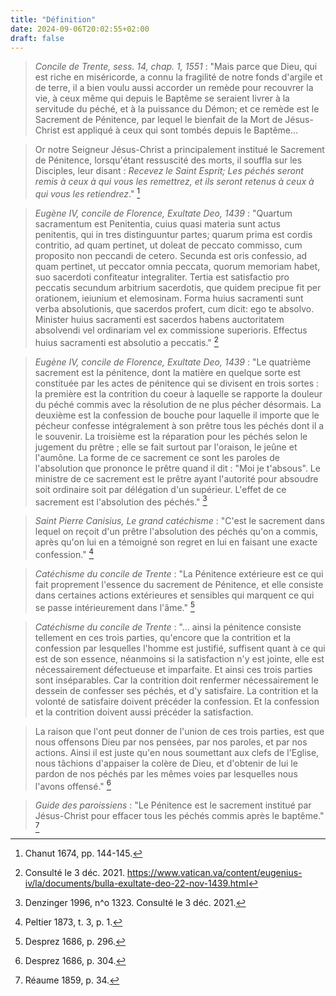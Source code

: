 ```yaml
---
title: "Définition"
date: 2024-09-06T20:02:55+02:00
draft: false
---
```



> *Concile de Trente, sess. 14, chap. 1, 1551* : "Mais parce que Dieu, qui est riche en miséricorde, a connu la fragilité de notre fonds d'argile et de terre, il a bien voulu aussi accorder un remède pour recouvrer la vie, à ceux même qui depuis le Baptême se seraient livrer à la servitude du péché, et à la puissance du Démon; et ce remède est le Sacrement de Pénitence, par lequel le bienfait de la Mort de Jésus-Christ est appliqué à ceux qui sont tombés depuis le Baptême...

> Or notre Seigneur Jésus-Christ a principalement institué le Sacrement de Pénitence, lorsqu'étant ressuscité des morts, il souffla sur les Disciples, leur disant : *Recevez le Saint Esprit; Les péchés seront remis à ceux à qui vous les remettrez, et ils seront retenus à ceux à qui vous les retiendrez*." [^1]

[^1]: Chanut 1674, pp. 144-145.

> *Eugène IV, concile de Florence, Exultate Deo, 1439* : "Quartum sacramentum est Penitentia, cuius quasi materia sunt actus penitentis, qui in tres distinguuntur partes; quarum prima est cordis contritio, ad quam pertinet, ut doleat de peccato commisso, cum proposito non peccandi de cetero. Secunda est oris confessio, ad quam pertinet, ut peccator omnia peccata, quorum memoriam habet, suo sacerdoti confiteatur integraliter. Tertia est satisfactio pro peccatis secundum arbitrium sacerdotis, que quidem precipue fit per orationem, ieiunium et elemosinam. Forma huius sacramenti sunt verba absolutionis, que sacerdos profert, cum dicit: ego te absolvo. Minister huius sacramenti est sacerdos habens auctoritatem absolvendi vel ordinariam vel ex commissione superioris. Effectus huius sacramenti est absolutio a peccatis." [^2]

[^2]: Consulté le 3 déc. 2021. https://www.vatican.va/content/eugenius-iv/la/documents/bulla-exultate-deo-22-nov-1439.html

> *Eugène IV, concile de Florence, Exultate Deo, 1439* : "Le quatrième sacrement est la pénitence, dont la matière en quelque sorte est constituée par les actes de pénitence qui se divisent en trois sortes : la première est la contrition du coeur à laquelle se rapporte la douleur du péché commis avec la résolution de ne plus pécher désormais. La deuxième est la confession de bouche pour laquelle il importe que le pécheur confesse intégralement à son prêtre tous les péchés dont il a le souvenir. La troisième est la réparation pour les péchés selon le jugement du prêtre ; elle se fait surtout par l'oraison, le jeûne et l'aumône.  La forme de ce sacrement ce sont les paroles de l'absolution que prononce le prêtre quand il dit : "Moi je t'absous". Le ministre de ce sacrement est le prêtre ayant l'autorité pour absoudre soit ordinaire soit par délégation d'un supérieur. L'effet de ce sacrement est l'absolution des péchés." [^3]

[^3]: Denzinger 1996, n^o 1323. Consulté le 3 déc. 2021.

> *Saint Pierre Canisius, Le grand catéchisme* : "C'est le sacrement dans lequel on reçoit d'un prêtre l'absolution des péchés qu'on a commis, après qu'on lui en a témoigné son regret en lui en faisant une exacte confession." [^4]

[^4]: Peltier 1873, t. 3, p. 1.

> *Catéchisme du concile de Trente* :  "La Pénitence extérieure est ce qui fait proprement l'essence du sacrement de Pénitence, et elle consiste dans certaines actions extérieures et sensibles qui marquent ce qui se passe intérieurement dans l'âme." [^5]

[^5]: Desprez 1686, p. 296.

> *Catéchisme du concile de Trente* : "... ainsi la pénitence consiste tellement en ces trois parties, qu'encore que la contrition et la confession par lesquelles l'homme est justifié, suffisent quant à ce qui est de son essence, néanmoins si la satisfaction n'y est jointe, elle est nécessairement défectueuse et imparfaite. Et ainsi ces trois parties sont inséparables. Car la contrition doit renfermer nécessairement le dessein de confesser ses péchés, et d'y satisfaire. La contrition et la volonté de satisfaire doivent précéder la confession. Et la confession et la contrition doivent aussi précéder la satisfaction.

> La raison que l'ont peut donner de l'union de ces trois parties, est que nous offensons Dieu par nos pensées, par nos paroles, et par nos actions. Ainsi il est juste qu'en nous soumettant aux clefs de l'Eglise, nous tâchions d'appaiser la colère de Dieu, et d'obtenir de lui le pardon de nos péchés par les mêmes voies par lesquelles nous l'avons offensé." [^6]

[^6]: Desprez 1686, p. 304.

> *Guide des paroissiens* : "Le Pénitence est le sacrement institué par Jésus-Christ pour effacer tous les péchés commis après le baptême." [^7]

[^7]: Réaume 1859, p. 34.

